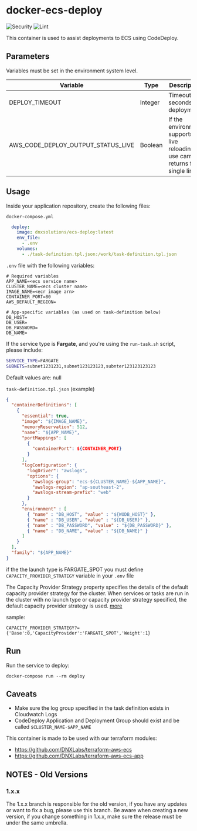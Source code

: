 # docker-ecs-deploy

![Security](https://github.com/DNXLabs/docker-ecs-deploy/workflows/Security/badge.svg)
![Lint](https://github.com/DNXLabs/docker-ecs-deploy/workflows/Lint/badge.svg)

This container is used to assist deployments to ECS using CodeDeploy.

## Parameters
Variables must be set in the environment system level.

|Variable|Type|Description|Default|
|---|---|---|---|
|DEPLOY_TIMEOUT|Integer|Timeout in seconds for deployment|900|
|AWS_CODE_DEPLOY_OUTPUT_STATUS_LIVE|Boolean|If the environment supports live reloading use carriage returns for a single line|True|
## Usage

Inside your application repository, create the following files:

`docker-compose.yml`

```yaml
  deploy:
    image: dnxsolutions/ecs-deploy:latest
    env_file:
      - .env
    volumes:
      - ./task-definition.tpl.json:/work/task-definition.tpl.json
```

`.env` file with the following variables:
```
# Required variables
APP_NAME=<ecs service name>
CLUSTER_NAME=<ecs cluster name>
IMAGE_NAME=<ecr image arn>
CONTAINER_PORT=80
AWS_DEFAULT_REGION=

# App-specific variables (as used on task-definition below)
DB_HOST=
DB_USER=
DB_PASSWORD=
DB_NAME=
```

If the service type is **Fargate**, and you're using the `run-task.sh` script, please include:
```bash
SERVICE_TYPE=FARGATE
SUBNETS=subnet1231231,subnet123123123,subnter123123123123
```
Default values are: null

`task-definition.tpl.json` (example)
```json
{
  "containerDefinitions": [
    {
      "essential": true,
      "image": "${IMAGE_NAME}",
      "memoryReservation": 512,
      "name": "${APP_NAME}",
      "portMappings": [
        {
          "containerPort": ${CONTAINER_PORT}
        }
      ],
      "logConfiguration": {
        "logDriver": "awslogs",
        "options": {
          "awslogs-group": "ecs-${CLUSTER_NAME}-${APP_NAME}",
          "awslogs-region": "ap-southeast-2",
          "awslogs-stream-prefix": "web"
        }
      },
      "environment" : [
        { "name" : "DB_HOST", "value" : "${WODB_HOST}" },
        { "name" : "DB_USER", "value" : "${DB_USER}" },
        { "name" : "DB_PASSWORD", "value" : "${DB_PASSWORD}" },
        { "name" : "DB_NAME", "value" : "${DB_NAME}" }
      ]
    }
  ],
  "family": "${APP_NAME}"
}
```

if the the launch type is FARGATE_SPOT you must define `CAPACITY_PROVIDER_STRATEGY` variable in your `.env` file

The Capacity Provider Strategy property specifies the details of the default capacity provider strategy for the cluster. When services or tasks are run in the cluster with no launch type or capacity provider strategy specified, the default capacity provider strategy is used. [more](https://docs.aws.amazon.com/AWSCloudFormation/latest/UserGuide/aws-properties-ecs-clustercapacityproviderassociations-capacityproviderstrategy.html)

sample:
```
CAPACITY_PROVIDER_STRATEGY?={'Base':0,'CapacityProvider':'FARGATE_SPOT','Weight':1} 
```

## Run

Run the service to deploy:
```
docker-compose run --rm deploy
```

## Caveats

- Make sure the log group specified in the task definition exists in Cloudwatch Logs
- CodeDeploy Application and Deployment Group should exist and be called `$CLUSTER_NAME-$APP_NAME`

This container is made to be used with our terraform modules:
- <https://github.com/DNXLabs/terraform-aws-ecs>
- <https://github.com/DNXLabs/terraform-aws-ecs-app>

## NOTES - Old Versions

### 1.x.x
The 1.x.x branch is responsible for the old version, if you have any updates or want to fix a bug, please use this branch.
Be aware when creating a new version, if you change something in 1.x.x, make sure the release must be under the same umbrella.